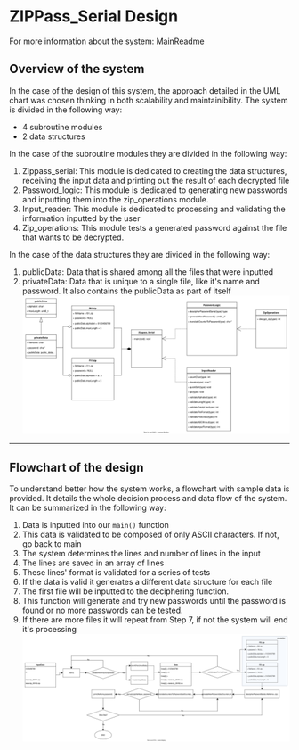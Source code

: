 # ZIPPass_Serial Design

For more information about the system: [MainReadme](../README.md)

## Overview of the system
In the case of the design of this system, the approach detailed in the UML chart was chosen thinking in both scalability and maintainibility. The system is divided in the following way: 
* 4 subroutine modules
* 2 data structures

In the case of the subroutine modules they are divided in the following way: 
1. Zippass_serial: This module is dedicated to creating the data structures, receiving the input data and printing out the result of each decrypted file 
2. Password_logic: This module is dedicated to generating new passwords and inputting them into the zip_operations module.
3. Input_reader: This module is dedicated to processing and validating the information inputted by the user 
4. Zip_operations: This module tests a generated password against the file that wants to be decrypted.

In the case of the data structures they are divided in the following way: 
1. publicData: Data that is shared among all the files that were inputted
2. privateData: Data that is unique to a single file,  like it's name and password. It also contains the publicData as part of itself
![Overview of The System](UML_overview.drawio.svg)

------------
## Flowchart of the design
To understand better how the system works, a flowchart with sample data is provided. It details the whole decision process and data flow of the system. It can be summarized in the following way:
1. Data is inputted into our `main()` function
2. This data is validated to be composed of only ASCII characters. If not, go back to main
3. The system determines the lines and number of lines in the input
4. The lines are saved in an array of lines
5. These lines' format is validated for a series of tests
6. If the data is valid it generates a different data structure for each file
7. The first file will be inputted to the deciphering function. 
8. This function will generate and try new passwords until the password is found or no more passwords can be tested.
9. If there are more files it will repeat from Step 7, if not the system will end it's processing 
![Detailed Flow Chart](UML_flow.drawio.svg)